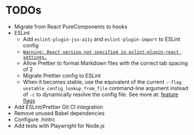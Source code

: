 # TODOs

- Migrate from React PureComponents to hooks
- ESLint
  - Add `eslint-plugin-jsx-a11y` and `eslint-plugin-import` to ESLint config
  - [`Warning: React version not specified in eslint-plugin-react settings.`](https://github.com/jsx-eslint/eslint-plugin-react#configuration)
  - Allow Prettier to format Markdown files with the correct tab spacing of 2
  - Migrate Prettier config to ESLint
  - When it becomes stable, use the equivalent of the current
    `--flag unstable_config_lookup_from_file` command-line argument
    instead of `-c` to dynamically resolve the config file. See more at:
    [feature flags](https://eslint.org/docs/latest/flags#flag-prefixes)
- Add ESLint/Prettier Git CI integration
- Remove unused Babel dependencies
- Configure .hintrc
- Add tests with Playwright for Node.js

